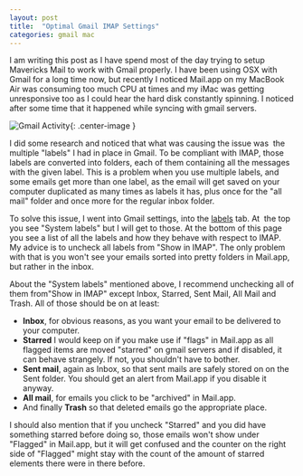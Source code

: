 ```yaml
---
layout: post
title:  "Optimal Gmail IMAP Settings"
categories: gmail mac
---
```

I am writing this post as I have spend most of the day trying to setup Mavericks Mail to work with Gmail properly. I have been using OSX with Gmail for a long time now, but recently I noticed Mail.app on my MacBook Air was consuming too much CPU at times and my iMac was getting unresponsive too as I could hear the hard disk constantly spinning. I noticed after some time that it happened while syncing with gmail servers.<!--more-->

![Gmail Activity](http://www.samueldiethelm.com/wp-content/uploads/2014/01/gmail_activity.png){: .center-image }

I did some research and noticed that what was causing the issue was  the multiple "labels" I had in place in Gmail. To be compliant with IMAP, those labels are converted into folders, each of them containing all the messages with the given label. This is a problem when you use multiple labels, and some emails get more than one label, as the email will get saved on your computer duplicated as many times as labels it has, plus once for the "all mail" folder and once more for the regular inbox folder.

To solve this issue, I went into Gmail settings, into the [labels](https://mail.google.com/mail/u/0/#settings/labels "Google Label Settings" ) tab. At  the top you see "System labels" but I will get to those. At the bottom of this page you see a list of all the labels and how they behave with respect to IMAP. My advice is to uncheck all labels from "Show in IMAP". The only problem with that is you won't see your emails sorted into pretty folders in Mail.app, but rather in the inbox.

About the "System labels" mentioned above, I recommend unchecking all of them from"Show in IMAP" except Inbox, Starred, Sent Mail, All Mail and Trash. All of those should be on at least:

* **Inbox**, for obvious reasons, as you want your email to be delivered to your computer.
* **Starred** I would keep on if you make use if "flags" in Mail.app as all flagged items are moved "starred" on gmail servers and if disabled, it can behave strangely. If not, you shouldn't have to bother.
* **Sent mail**, again as Inbox, so that sent mails are safely stored on on the Sent folder. You should get an alert from Mail.app if you disable it anyway.
* **All mail**, for emails you click to be "archived" in Mail.app.
* And finally **Trash** so that deleted emails go the appropriate place.

I should also mention that if you uncheck "Starred" and you did have something starred before doing so, those emails won't show under "Flagged" in Mail.app, but it will get confused and the counter on the right side of "Flagged" might stay with the count of the amount of starred elements there were in there before.

&nbsp;

